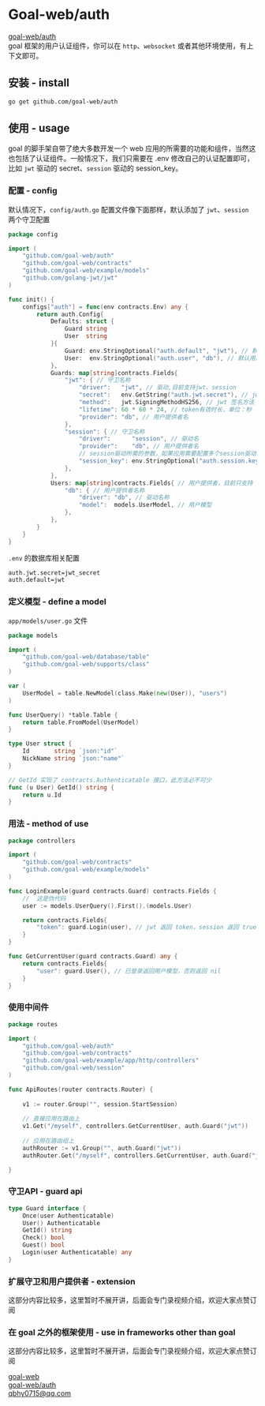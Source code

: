 # Goal-web/auth
[goal-web/auth](https://github.com/goal-web/auth)  
goal 框架的用户认证组件，你可以在 `http`、`websocket` 或者其他环境使用，有上下文即可。

## 安装 - install
```bash
go get github.com/goal-web/auth
```

## 使用 - usage
goal 的脚手架自带了绝大多数开发一个 web 应用的所需要的功能和组件，当然这也包括了认证组件。一般情况下，我们只需要在 .env 修改自己的认证配置即可，比如 `jwt` 驱动的 secret、`session` 驱动的 session_key。

### 配置 - config
默认情况下，`config/auth.go` 配置文件像下面那样，默认添加了 `jwt`、`session` 两个守卫配置

```go
package config

import (
	"github.com/goal-web/auth"
	"github.com/goal-web/contracts"
	"github.com/goal-web/example/models"
	"github.com/golang-jwt/jwt"
)

func init() {
	configs["auth"] = func(env contracts.Env) any {
		return auth.Config{
			Defaults: struct {
				Guard string
				User  string
			}{
				Guard: env.StringOptional("auth.default", "jwt"), // 默认守卫
				User:  env.StringOptional("auth.user", "db"), // 默认用户提供者
			},
			Guards: map[string]contracts.Fields{
				"jwt": { // 守卫名称
					"driver":   "jwt", // 驱动,目前支持jwt、session
					"secret":   env.GetString("auth.jwt.secret"), // jwt 签名所需的 secret，不同的守卫建议不同的secret
					"method":   jwt.SigningMethodHS256, // jwt 签名方法
					"lifetime": 60 * 60 * 24, // token有效时长，单位：秒
					"provider": "db", // 用户提供者名
				},
				"session": { // 守卫名称
					"driver":      "session", // 驱动名
					"provider":    "db", // 用户提供者名
					// session驱动所需的参数，如果应用需要配置多个session驱动的守卫，那么需要配置不一样的 session_key
					"session_key": env.StringOptional("auth.session.key", "auth_session"), 
				},
			},
			Users: map[string]contracts.Fields{ // 用户提供者，目前只支持 db
				"db": { // 用户提供者名称
					"driver": "db", // 驱动名称
					"model":  models.UserModel, // 用户模型
				},
			},
		}
	}
}
```

`.env` 的数据库相关配置

```bash
auth.jwt.secret=jwt_secret
auth.default=jwt
```

### 定义模型 - define a model
`app/models/user.go` 文件

```go
package models

import (
	"github.com/goal-web/database/table"
	"github.com/goal-web/supports/class"
)

var (
	UserModel = table.NewModel(class.Make(new(User)), "users")
)

func UserQuery() *table.Table {
	return table.FromModel(UserModel)
}

type User struct {
	Id       string `json:"id"`
	NickName string `json:"name"`
}

// GetId 实现了 contracts.Authenticatable 接口，此方法必不可少
func (u User) GetId() string {
	return u.Id
}
```

### 用法 - method of use
```go
package controllers

import (
	"github.com/goal-web/contracts"
	"github.com/goal-web/example/models"
)

func LoginExample(guard contracts.Guard) contracts.Fields {
	//  这是伪代码
	user := models.UserQuery().First().(models.User)

	return contracts.Fields{
		"token": guard.Login(user), // jwt 返回 token，session 返回 true
	}
}

func GetCurrentUser(guard contracts.Guard) any {
	return contracts.Fields{
		"user": guard.User(), // 已登录返回用户模型，否则返回 nil
	}
}
```

### 使用中间件
```go
package routes

import (
	"github.com/goal-web/auth"
	"github.com/goal-web/contracts"
	"github.com/goal-web/example/app/http/controllers"
	"github.com/goal-web/session"
)

func ApiRoutes(router contracts.Router) {
    
    v1 := router.Group("", session.StartSession)
    
    // 直接应用在路由上
    v1.Get("/myself", controllers.GetCurrentUser, auth.Guard("jwt"))
    
    // 应用在路由组上
    authRouter := v1.Group("", auth.Guard("jwt"))
    authRouter.Get("/myself", controllers.GetCurrentUser, auth.Guard("jwt"))

}
```

### 守卫API - guard api
```go
type Guard interface {
	Once(user Authenticatable)
	User() Authenticatable
	GetId() string
	Check() bool
	Guest() bool
	Login(user Authenticatable) any
}
```

### 扩展守卫和用户提供者 - extension
这部分内容比较多，这里暂时不展开讲，后面会专门录视频介绍，欢迎大家点赞订阅


### 在 goal 之外的框架使用 - use in frameworks other than goal
这部分内容比较多，这里暂时不展开讲，后面会专门录视频介绍，欢迎大家点赞订阅


[goal-web](https://github.com/goal-web/goal)  
[goal-web/auth](https://github.com/goal-web/auth)  
qbhy0715@qq.com
